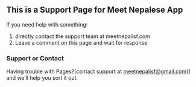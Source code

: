 ## This is a Support Page for Meet Nepalese App
If you need help with something:
1. directly contact the support team at meetnepalisf.com
2. Leave a comment on this page and wait for response

### Support or Contact

Having trouble with Pages?[contact support at meetnepalisf@gmail.com)] and we’ll help you sort it out.

